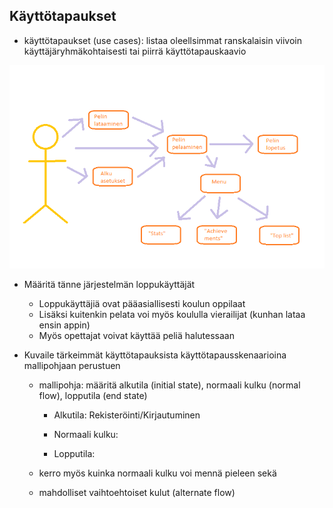 ## Käyttötapaukset

* käyttötapaukset (use cases): listaa oleellsimmat ranskalaisin viivoin käyttäjäryhmäkohtaisesti tai piirrä käyttötapauskaavio

 ![Kaavio](kaavio.png)
 
 
* Määritä tänne järjestelmän loppukäyttäjät
  * Loppukäyttäjiä ovat pääasiallisesti koulun oppilaat
  * Lisäksi kuitenkin pelata voi myös koululla vierailijat (kunhan lataa ensin appin)
  * Myös opettajat voivat käyttää peliä halutessaan


* Kuvaile tärkeimmät käyttötapauksista käyttötapausskenaarioina mallipohjaan perustuen
  * mallipohja: määritä alkutila (initial state), normaali kulku (normal flow), lopputila (end state)
    - Alkutila: 
              Rekisteröinti/Kirjautuminen 
    - Normaali kulku: 
    
    - Lopputila: 
    
  * kerro myös kuinka normaali kulku voi mennä pieleen sekä
  * mahdolliset vaihtoehtoiset kulut (alternate flow)


